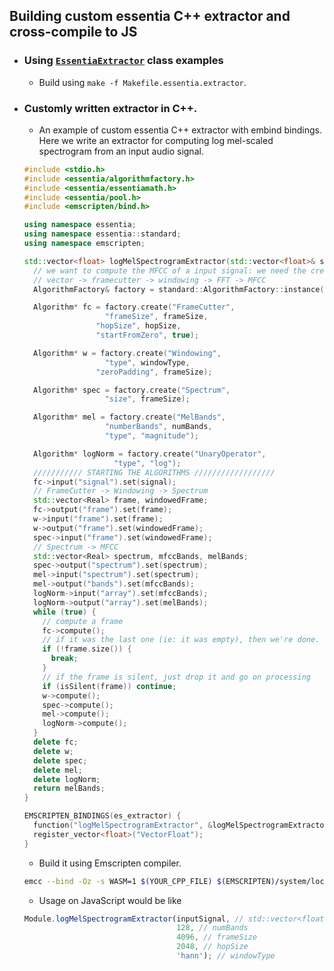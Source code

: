 
## Building custom essentia C++ extractor and cross-compile to JS


- ### Using [`EssentiaExtractor`](./essentia_extractor.cpp) class examples


    - Build using `make -f Makefile.essentia.extractor`.

- ### Customly written extractor in C++.

  - An example of custom essentia C++ extractor with embind bindings. Here we write an extractor for computing log mel-scaled spectrogram from an input audio signal.

  ```c++
  #include <stdio.h>
  #include <essentia/algorithmfactory.h>
  #include <essentia/essentiamath.h>
  #include <essentia/pool.h>
  #include <emscripten/bind.h>

  using namespace essentia;
  using namespace essentia::standard;
  using namespace emscripten;

  std::vector<float> logMelSpectrogramExtractor(std::vector<float>& signal, int numBands, int frameSize, int hopSize, std::string windowType) {
    // we want to compute the MFCC of a input signal: we need the create the following:
    // vector -> framecutter -> windowing -> FFT -> MFCC 
    AlgorithmFactory& factory = standard::AlgorithmFactory::instance();

    Algorithm* fc = factory.create("FrameCutter",
                    "frameSize", frameSize,
                  "hopSize", hopSize,
                  "startFromZero", true);

    Algorithm* w = factory.create("Windowing",
                    "type", windowType,
                  "zeroPadding", frameSize);

    Algorithm* spec = factory.create("Spectrum",
                    "size", frameSize);

    Algorithm* mel = factory.create("MelBands",
                    "numberBands", numBands,
                    "type", "magnitude");

    Algorithm* logNorm = factory.create("UnaryOperator",
                      "type", "log");							   
    /////////// STARTING THE ALGORITHMS //////////////////
    fc->input("signal").set(signal);
    // FrameCutter -> Windowing -> Spectrum
    std::vector<Real> frame, windowedFrame;
    fc->output("frame").set(frame);
    w->input("frame").set(frame);
    w->output("frame").set(windowedFrame);
    spec->input("frame").set(windowedFrame);
    // Spectrum -> MFCC
    std::vector<Real> spectrum, mfccBands, melBands;
    spec->output("spectrum").set(spectrum);
    mel->input("spectrum").set(spectrum);
    mel->output("bands").set(mfccBands);
    logNorm->input("array").set(mfccBands);
    logNorm->output("array").set(melBands);
    while (true) {
      // compute a frame
      fc->compute();
      // if it was the last one (ie: it was empty), then we're done.
      if (!frame.size()) {
        break;
      }
      // if the frame is silent, just drop it and go on processing
      if (isSilent(frame)) continue;
      w->compute();
      spec->compute();
      mel->compute();
      logNorm->compute();
    }
    delete fc;
    delete w;
    delete spec;
    delete mel;
    delete logNorm;
    return melBands;
  }

  EMSCRIPTEN_BINDINGS(es_extractor) {
    function("logMelSpectrogramExtractor", &logMelSpectrogramExtractor);
    register_vector<float>("VectorFloat");
  }

  ```

  - Build it using Emscripten compiler.

  ```bash
  emcc --bind -Oz -s WASM=1 $(YOUR_CPP_FILE) $(EMSCRIPTEN)/system/local/lib/essentia.a  $(YOUR_OUTPUT.js) -s EXCEPTION_DEBUG -s ASSERTIONS=2-s ALLOW_MEMORY_GROWTH=1 
  ```


  - Usage on JavaScript would be like

  ```JavaScript
  Module.logMelSpectrogramExtractor(inputSignal, // std::vector<float> type array
                                    128, // numBands
                                    4096, // frameSize
                                    2048, // hopSize
                                    'hann'); // windowType
  ```